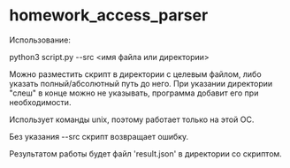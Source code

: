 # homework_access_parser

Использование:

python3 script.py --src <имя файла или директории>

Можно разместить скрипт в директории с целевым файлом, 
либо указать полный/абсолютный путь до него. При указании директории "слеш"
в конце можно не указывать, программа добавит его при необходимости.

Использует команды unix, поэтому работает только на этой ОС.

Без указания --src скрипт возвращает ошибку.

Результатом работы будет файл 'result.json' в директории со скриптом.
